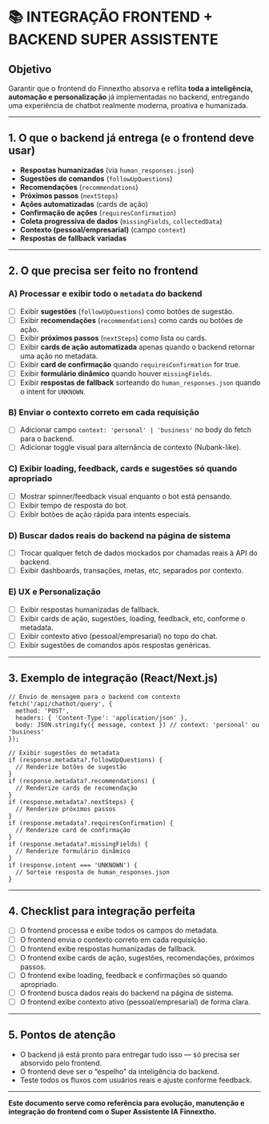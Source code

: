 # 📚 INTEGRAÇÃO FRONTEND + BACKEND SUPER ASSISTENTE

## Objetivo
Garantir que o frontend do Finnextho absorva e reflita **toda a inteligência, automação e personalização** já implementadas no backend, entregando uma experiência de chatbot realmente moderna, proativa e humanizada.

---

## 1. O que o backend já entrega (e o frontend deve usar)
- **Respostas humanizadas** (via `human_responses.json`)
- **Sugestões de comandos** (`followUpQuestions`)
- **Recomendações** (`recommendations`)
- **Próximos passos** (`nextSteps`)
- **Ações automatizadas** (cards de ação)
- **Confirmação de ações** (`requiresConfirmation`)
- **Coleta progressiva de dados** (`missingFields`, `collectedData`)
- **Contexto (pessoal/empresarial)** (campo `context`)
- **Respostas de fallback variadas**

---

## 2. O que precisa ser feito no frontend

### **A) Processar e exibir todo o `metadata` do backend**
- [ ] Exibir **sugestões** (`followUpQuestions`) como botões de sugestão.
- [ ] Exibir **recomendações** (`recommendations`) como cards ou botões de ação.
- [ ] Exibir **próximos passos** (`nextSteps`) como lista ou cards.
- [ ] Exibir **cards de ação automatizada** apenas quando o backend retornar uma ação no metadata.
- [ ] Exibir **card de confirmação** quando `requiresConfirmation` for true.
- [ ] Exibir **formulário dinâmico** quando houver `missingFields`.
- [ ] Exibir **respostas de fallback** sorteando do `human_responses.json` quando o intent for `UNKNOWN`.

### **B) Enviar o contexto correto em cada requisição**
- [ ] Adicionar campo `context: 'personal' | 'business'` no body do fetch para o backend.
- [ ] Adicionar toggle visual para alternância de contexto (Nubank-like).

### **C) Exibir loading, feedback, cards e sugestões só quando apropriado**
- [ ] Mostrar spinner/feedback visual enquanto o bot está pensando.
- [ ] Exibir tempo de resposta do bot.
- [ ] Exibir botões de ação rápida para intents especiais.

### **D) Buscar dados reais do backend na página de sistema**
- [ ] Trocar qualquer fetch de dados mockados por chamadas reais à API do backend.
- [ ] Exibir dashboards, transações, metas, etc, separados por contexto.

### **E) UX e Personalização**
- [ ] Exibir respostas humanizadas de fallback.
- [ ] Exibir cards de ação, sugestões, loading, feedback, etc, conforme o metadata.
- [ ] Exibir contexto ativo (pessoal/empresarial) no topo do chat.
- [ ] Exibir sugestões de comandos após respostas genéricas.

---

## 3. Exemplo de integração (React/Next.js)

```tsx
// Envio de mensagem para o backend com contexto
fetch('/api/chatbot/query', {
  method: 'POST',
  headers: { 'Content-Type': 'application/json' },
  body: JSON.stringify({ message, context }) // context: 'personal' ou 'business'
});

// Exibir sugestões do metadata
if (response.metadata?.followUpQuestions) {
  // Renderize botões de sugestão
}
if (response.metadata?.recommendations) {
  // Renderize cards de recomendação
}
if (response.metadata?.nextSteps) {
  // Renderize próximos passos
}
if (response.metadata?.requiresConfirmation) {
  // Renderize card de confirmação
}
if (response.metadata?.missingFields) {
  // Renderize formulário dinâmico
}
if (response.intent === 'UNKNOWN') {
  // Sorteie resposta de human_responses.json
}
```

---

## 4. Checklist para integração perfeita
- [ ] O frontend processa e exibe todos os campos do metadata.
- [ ] O frontend envia o contexto correto em cada requisição.
- [ ] O frontend exibe respostas humanizadas de fallback.
- [ ] O frontend exibe cards de ação, sugestões, recomendações, próximos passos.
- [ ] O frontend exibe loading, feedback e confirmações só quando apropriado.
- [ ] O frontend busca dados reais do backend na página de sistema.
- [ ] O frontend exibe contexto ativo (pessoal/empresarial) de forma clara.

---

## 5. Pontos de atenção
- O backend já está pronto para entregar tudo isso — só precisa ser absorvido pelo frontend.
- O frontend deve ser o “espelho” da inteligência do backend.
- Teste todos os fluxos com usuários reais e ajuste conforme feedback.

---

**Este documento serve como referência para evolução, manutenção e integração do frontend com o Super Assistente IA Finnextho.** 